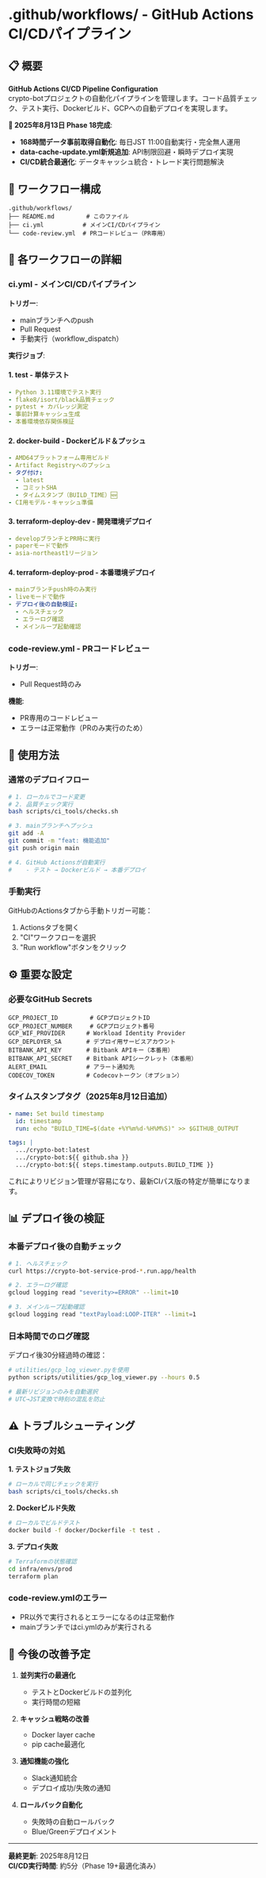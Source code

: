 # .github/workflows/ - GitHub Actions CI/CDパイプライン

## 📋 概要

**GitHub Actions CI/CD Pipeline Configuration**  
crypto-botプロジェクトの自動化パイプラインを管理します。コード品質チェック、テスト実行、Dockerビルド、GCPへの自動デプロイを実現します。

**🎊 2025年8月13日 Phase 18完成**:
- **168時間データ事前取得自動化**: 毎日JST 11:00自動実行・完全無人運用
- **data-cache-update.yml新規追加**: API制限回避・瞬時デプロイ実現
- **CI/CD統合最適化**: データキャッシュ統合・トレード実行問題解決

## 🎯 ワークフロー構成

```
.github/workflows/
├── README.md         # このファイル
├── ci.yml           # メインCI/CDパイプライン
└── code-review.yml  # PRコードレビュー（PR専用）
```

## 📁 各ワークフローの詳細

### **ci.yml - メインCI/CDパイプライン**

**トリガー**:
- mainブランチへのpush
- Pull Request
- 手動実行（workflow_dispatch）

**実行ジョブ**:

#### **1. test - 単体テスト**
```yaml
- Python 3.11環境でテスト実行
- flake8/isort/black品質チェック
- pytest + カバレッジ測定
- 事前計算キャッシュ生成
- 本番環境依存関係検証
```

#### **2. docker-build - Dockerビルド＆プッシュ**
```yaml
- AMD64プラットフォーム専用ビルド
- Artifact Registryへのプッシュ
- タグ付け:
  - latest
  - コミットSHA
  - タイムスタンプ（BUILD_TIME）🆕
- CI用モデル・キャッシュ準備
```

#### **3. terraform-deploy-dev - 開発環境デプロイ**
```yaml
- developブランチとPR時に実行
- paperモードで動作
- asia-northeast1リージョン
```

#### **4. terraform-deploy-prod - 本番環境デプロイ**
```yaml
- mainブランチpush時のみ実行
- liveモードで動作
- デプロイ後の自動検証:
  - ヘルスチェック
  - エラーログ確認
  - メインループ起動確認
```

### **code-review.yml - PRコードレビュー**

**トリガー**:
- Pull Request時のみ

**機能**:
- PR専用のコードレビュー
- エラーは正常動作（PRのみ実行のため）

## 🚀 使用方法

### **通常のデプロイフロー**
```bash
# 1. ローカルでコード変更
# 2. 品質チェック実行
bash scripts/ci_tools/checks.sh

# 3. mainブランチへプッシュ
git add -A
git commit -m "feat: 機能追加"
git push origin main

# 4. GitHub Actionsが自動実行
#    - テスト → Dockerビルド → 本番デプロイ
```

### **手動実行**
GitHubのActionsタブから手動トリガー可能：
1. Actionsタブを開く
2. "CI"ワークフローを選択
3. "Run workflow"ボタンをクリック

## ⚙️ 重要な設定

### **必要なGitHub Secrets**
```
GCP_PROJECT_ID         # GCPプロジェクトID
GCP_PROJECT_NUMBER     # GCPプロジェクト番号
GCP_WIF_PROVIDER      # Workload Identity Provider
GCP_DEPLOYER_SA       # デプロイ用サービスアカウント
BITBANK_API_KEY       # Bitbank APIキー（本番用）
BITBANK_API_SECRET    # Bitbank APIシークレット（本番用）
ALERT_EMAIL           # アラート通知先
CODECOV_TOKEN         # Codecovトークン（オプション）
```

### **タイムスタンプタグ（2025年8月12日追加）**
```yaml
- name: Set build timestamp
  id: timestamp
  run: echo "BUILD_TIME=$(date +%Y%m%d-%H%M%S)" >> $GITHUB_OUTPUT

tags: |
  .../crypto-bot:latest
  .../crypto-bot:${{ github.sha }}
  .../crypto-bot:${{ steps.timestamp.outputs.BUILD_TIME }}
```

これによりリビジョン管理が容易になり、最新CIパス版の特定が簡単になります。

## 📊 デプロイ後の検証

### **本番デプロイ後の自動チェック**
```bash
# 1. ヘルスチェック
curl https://crypto-bot-service-prod-*.run.app/health

# 2. エラーログ確認
gcloud logging read "severity>=ERROR" --limit=10

# 3. メインループ起動確認
gcloud logging read "textPayload:LOOP-ITER" --limit=1
```

### **日本時間でのログ確認**
デプロイ後30分経過時の確認：
```bash
# utilities/gcp_log_viewer.pyを使用
python scripts/utilities/gcp_log_viewer.py --hours 0.5

# 最新リビジョンのみを自動選択
# UTC→JST変換で時刻の混乱を防止
```

## ⚠️ トラブルシューティング

### **CI失敗時の対処**

**1. テストジョブ失敗**
```bash
# ローカルで同じチェックを実行
bash scripts/ci_tools/checks.sh
```

**2. Dockerビルド失敗**
```bash
# ローカルでビルドテスト
docker build -f docker/Dockerfile -t test .
```

**3. デプロイ失敗**
```bash
# Terraformの状態確認
cd infra/envs/prod
terraform plan
```

### **code-review.ymlのエラー**
- PR以外で実行されるとエラーになるのは正常動作
- mainブランチではci.ymlのみが実行される

## 📝 今後の改善予定

1. **並列実行の最適化**
   - テストとDockerビルドの並列化
   - 実行時間の短縮

2. **キャッシュ戦略の改善**
   - Docker layer cache
   - pip cache最適化

3. **通知機能の強化**
   - Slack通知統合
   - デプロイ成功/失敗の通知

4. **ロールバック自動化**
   - 失敗時の自動ロールバック
   - Blue/Greenデプロイメント

---

**最終更新**: 2025年8月12日  
**CI/CD実行時間**: 約5分（Phase 19+最適化済み）